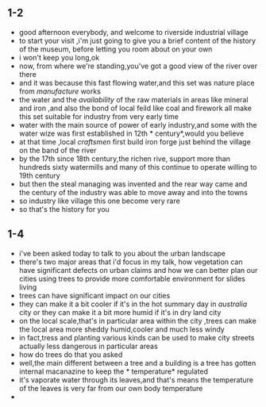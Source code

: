 1-2
---

- good afternoon everybody, and welcome to riverside industrial village
- to start your visit ,i'm just going to give you a brief content of the history of the museum, before letting you room
  about on your own
- i won't keep you long,ok
- now, from where we're standing,you've got a good view of the river over there
- and it was because this fast flowing water,and this set was nature place from *manufacture*  works
- the water and the *availability* of the raw materials in areas like mineral and iron ,and also the bond of local feild
  like coal and firework all make this set suitable for industry from very early time
- water with the main source of power of early industry,and some with the water wize was first established in 12th *
  century*,would you believe
- at that time ,local *craftsmen* first build iron forge just behind the village on the band of the river
- by the 17th since 18th century,the richen rive, support more than hundreds sixty watermills and many of this continue
  to operate willing to 19th century
- but then the steal managing was invented and the rear way came and the century of the industry was able to move away
  and into the towns
- so industry like village this one become very rare
- so that's the history for you

1-4
---

- i've been asked today to talk to you about the urban landscape
- there's two major areas that i'd focus in my talk, how vegetation can have significant defects on urban claims and how
  we can better plan our cities using trees to provide more comfortable environment for slides living
- trees can have significant impact on our cities
- they can make it a bit cooler if it's in the hot summary day in *australia* city or they can make it a bit more humid
  if it's in dry land city
- on the local scale,that's in particular area within the city ,trees can make the local area more sheddy humid,cooler
  and much less windy
- in fact,tress and planting various kinds can be used to make city streets actually less dangerous in particular areas
- how do trees do that you asked
- well,the main different between a tree and a building is a tree has gotten internal macanazine to keep the *
  temperature* regulated
- it's vaporate water through its leaves,and that's means the temperature of the leaves is very far from our own body
  temperature
-